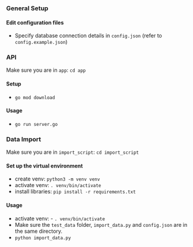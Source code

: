 ### General Setup
#### Edit configuration files
- Specify database connection details in `config.json` (refer to `config.example.json`)

### API
Make sure you are in `app`: `cd app`

#### Setup
- `go mod download`

#### Usage
- `go run server.go`


### Data Import
Make sure you are in `import_script`: `cd import_script`

#### Set up the virtual environment
- create venv: `python3 -m venv venv`
- activate venv: `. venv/bin/activate`
- install libraries: `pip install -r requirements.txt`

#### Usage
- activate venv: - `. venv/bin/activate`
- Make sure the `test_data` folder, `import_data.py` and `config.json` are in the same directory.
- `python import_data.py`